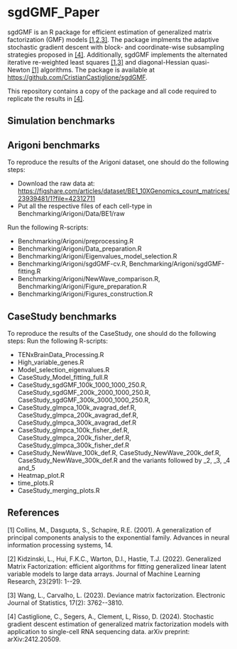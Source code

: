 # sgdGMF_Paper
sgdGMF is an R package for efficient estimation of generalized matrix factorization (GMF) models [[1,2,3]](#1,#2,#3).
The package implments the adaptive stochastic gradient descent with block- and coordinate-wise subsampling strategies proposed in [[4]](#4).
Additionally, sgdGMF implements the alternated iterative re-weighted least squares [[1,3]](#1,#3) and diagonal-Hessian quasi-Newton [[1]](#1) algorithms. The package is available at https://github.com/CristianCastiglione/sgdGMF. 

This repository contains a copy of the package and all code required to replicate the results in [[4]](#4).

## Simulation benchmarks

## Arigoni benchmarks

To reproduce the results of the Arigoni dataset, one should do the following steps:

- Download the raw data at: https://figshare.com/articles/dataset/BE1_10XGenomics_count_matrices/23939481/1?file=42312711
- Put all the respective files of each cell-type in Benchmarking/Arigoni/Data/BE1/raw

Run the following R-scripts:
- Benchmarking/Arigoni/preprocessing.R
- Benchmarking/Arigoni/Data_preparation.R
- Benchmarking/Arigoni/Eigenvalues_model_selection.R
- Benchmarking/Arigoni/sgdGMF-cv.R, Benchmarking/Arigoni/sgdGMF-fitting.R
- Benchmarking/Arigoni/NewWave_comparison.R, Benchmarking/Arigoni/Figure_preparation.R
- Benchmarking/Arigoni/Figures_construction.R


## CaseStudy benchmarks
To reproduce the results of the CaseStudy, one should do the following steps:
Run the following R-scripts:
- TENxBrainData_Processing.R
- High_variable_genes.R
- Model_selection_eigenvalues.R
- CaseStudy_Model_fitting_full.R
- CaseStudy_sgdGMF_100k_1000_1000_250.R, CaseStudy_sgdGMF_200k_2000_1000_250.R, CaseStudy_sgdGMF_300k_3000_1000_250.R, 
- CaseStudy_glmpca_100k_avagrad_def.R, CaseStudy_glmpca_200k_avagrad_def.R,
CaseStudy_glmpca_300k_avagrad_def.R
- CaseStudy_glmpca_100k_fisher_def.R, CaseStudy_glmpca_200k_fisher_def.R, CaseStudy_glmpca_300k_fisher_def.R
- CaseStudy_NewWave_100k_def.R, CaseStudy_NewWave_200k_def.R, CaseStudy_NewWave_300k_def.R and the variants followed by _2, _3, _4 and_5
- Heatmap_plot.R
- time_plots.R
- CaseStudy_merging_plots.R

## References
<a id="1">[1]</a>
Collins, M., Dasgupta, S., Schapire, R.E. (2001).
A generalization of principal components analysis to the exponential family.
Advances in neural information processing systems, 14.

<a id="2">[2]</a>
Kidzinski, L., Hui, F.K.C., Warton, D.I., Hastie, T.J. (2022).
Generalized Matrix Factorization: efficient algorithms for fitting generalized linear latent variable models to large data arrays.
Journal of Machine Learning Research, 23(291): 1--29.

<a id="3">[3]</a>
Wang, L., Carvalho, L. (2023).
Deviance matrix factorization.
Electronic Journal of Statistics, 17(2): 3762--3810.

<a id="4">[4]</a>
Castiglione, C., Segers, A., Clement, L, Risso, D. (2024).
Stochastic gradient descent estimation of generalized matrix factorization models with application to single-cell RNA sequencing data.
arXiv preprint: arXiv:2412.20509.

